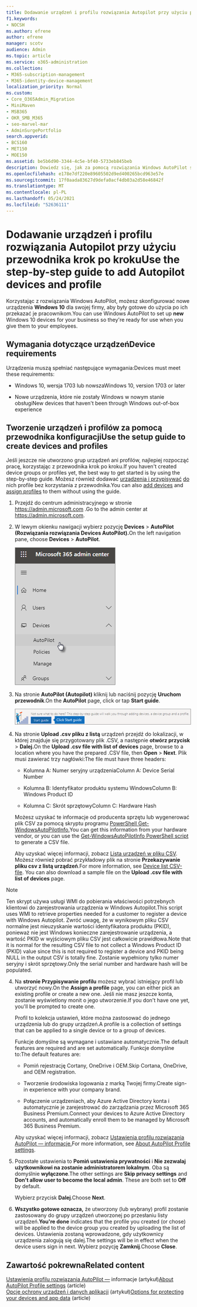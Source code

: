 ```yaml
---
title: Dodawanie urządzeń i profilu rozwiązania Autopilot przy użyciu przewodnika krok po kroku
f1.keywords:
- NOCSH
ms.author: efrene
author: efrene
manager: scotv
audience: Admin
ms.topic: article
ms.service: o365-administration
ms.collection:
- M365-subscription-management
- M365-identity-device-management
localization_priority: Normal
ms.custom:
- Core_O365Admin_Migration
- MiniMaven
- MSB365
- OKR_SMB_M365
- seo-marvel-mar
- AdminSurgePortfolio
search.appverid:
- BCS160
- MET150
- MOE150
ms.assetid: be5b6d90-3344-4c5e-bf40-5733eb845beb
description: Dowiedz się, jak za pomocą rozwiązania Windows AutoPilot skonfigurować nowe urządzenia Windows 10 firmy, aby były gotowe do użytku przez pracowników.
ms.openlocfilehash: e178e7df220e89605502d9ed400265bcd963e57e
ms.sourcegitcommit: 17f0aada83627d9defa0acf4db03a2d58e46842f
ms.translationtype: MT
ms.contentlocale: pl-PL
ms.lasthandoff: 05/24/2021
ms.locfileid: "52636111"
---
```

# <a name="use-the-step-by-step-guide-to-add-autopilot-devices-and-profile"></a><span data-ttu-id="a7ce2-103">Dodawanie urządzeń i profilu rozwiązania Autopilot przy użyciu przewodnika krok po kroku</span><span class="sxs-lookup"><span data-stu-id="a7ce2-103">Use the step-by-step guide to add Autopilot devices and profile</span></span>

<span data-ttu-id="a7ce2-104">Korzystając z rozwiązania Windows AutoPilot, możesz skonfigurować nowe urządzenia **Windows 10** dla swojej firmy, aby były gotowe do użycia po ich przekazać je pracownikom.</span><span class="sxs-lookup"><span data-stu-id="a7ce2-104">You can use Windows AutoPilot to set up **new** Windows 10 devices for your business so they're ready for use when you give them to your employees.</span></span>
  
## <a name="device-requirements"></a><span data-ttu-id="a7ce2-105">Wymagania dotyczące urządzeń</span><span class="sxs-lookup"><span data-stu-id="a7ce2-105">Device requirements</span></span>

<span data-ttu-id="a7ce2-106">Urządzenia muszą spełniać następujące wymagania:</span><span class="sxs-lookup"><span data-stu-id="a7ce2-106">Devices must meet these requirements:</span></span>
  
- <span data-ttu-id="a7ce2-107">Windows 10, wersja 1703 lub nowsza</span><span class="sxs-lookup"><span data-stu-id="a7ce2-107">Windows 10, version 1703 or later</span></span>
    
- <span data-ttu-id="a7ce2-108">Nowe urządzenia, które nie zostały Windows w nowym stanie obsługi</span><span class="sxs-lookup"><span data-stu-id="a7ce2-108">New devices that haven't been through Windows out-of-box experience</span></span>
    
## <a name="use-the-setup-guide-to-create-devices-and-profiles"></a><span data-ttu-id="a7ce2-109">Tworzenie urządzeń i profilów za pomocą przewodnika konfiguracji</span><span class="sxs-lookup"><span data-stu-id="a7ce2-109">Use the setup guide to create devices and profiles</span></span>

<span data-ttu-id="a7ce2-110">Jeśli jeszcze nie utworzono grup urządzeń ani profilów, najlepiej rozpocząć pracę, korzystając z przewodnika krok po kroku.</span><span class="sxs-lookup"><span data-stu-id="a7ce2-110">If you haven't created device groups or profiles yet, the best way to get started is by using the step-by-step guide.</span></span> <span data-ttu-id="a7ce2-111">Możesz również dodawać [urządzenia i przypisywać](create-and-edit-autopilot-devices.md) [do](create-and-edit-autopilot-profiles.md) nich profile bez korzystania z przewodnika.</span><span class="sxs-lookup"><span data-stu-id="a7ce2-111">You can also [add devices](create-and-edit-autopilot-devices.md) and [assign profiles](create-and-edit-autopilot-profiles.md) to them without using the guide.</span></span> 
  
1. <span data-ttu-id="a7ce2-112">Przejdź do centrum administracyjnego w stronie <a href="https://go.microsoft.com/fwlink/p/?linkid=837890" target="_blank">https://admin.microsoft.com</a> .</span><span class="sxs-lookup"><span data-stu-id="a7ce2-112">Go to the admin center at <a href="https://go.microsoft.com/fwlink/p/?linkid=837890" target="_blank">https://admin.microsoft.com</a>.</span></span>

2. <span data-ttu-id="a7ce2-113">W lewym okienku nawigacji wybierz pozycję **Devices** \> **AutoPilot (Rozwiązania rozwiązania Devices AutoPilot).**</span><span class="sxs-lookup"><span data-stu-id="a7ce2-113">On the left navigation pane, choose **Devices** \> **AutoPilot**.</span></span>

    ![W centrum administracyjnym wybierz pozycję urządzenia, a następnie pozycję AutoPilot.](../media/AutoPilot.png)
  
2. <span data-ttu-id="a7ce2-115">Na stronie **AutoPilot (Autopilot)** kliknij lub naciśnij pozycję **Uruchom przewodnik**.</span><span class="sxs-lookup"><span data-stu-id="a7ce2-115">On the **AutoPilot** page, click or tap **Start guide**.</span></span>
    
    ![Click Start guide for step-by-step instructions for Autopilot.](../media/31662655-d1e6-437d-87ea-c0dec5da56f7.png)
  
3. <span data-ttu-id="a7ce2-117">Na stronie **Upload .csv pliku z listą** urządzeń przejdź do lokalizacji, w której znajduje się przygotowany plik .CSV, a następnie **otwórz przycisk** \> **Dalej.**</span><span class="sxs-lookup"><span data-stu-id="a7ce2-117">On the **Upload .csv file with list of devices** page, browse to a location where you have the prepared .CSV file, then **Open** \> **Next**.</span></span> <span data-ttu-id="a7ce2-118">Plik musi zawierać trzy nagłówki:</span><span class="sxs-lookup"><span data-stu-id="a7ce2-118">The file must have three headers:</span></span>
    
    - <span data-ttu-id="a7ce2-119">Kolumna A: Numer seryjny urządzenia</span><span class="sxs-lookup"><span data-stu-id="a7ce2-119">Column A: Device Serial Number</span></span>
    
    - <span data-ttu-id="a7ce2-120">Kolumna B: Identyfikator produktu systemu Windows</span><span class="sxs-lookup"><span data-stu-id="a7ce2-120">Column B: Windows Product ID</span></span>
    
    - <span data-ttu-id="a7ce2-121">Kolumna C: Skrót sprzętowy</span><span class="sxs-lookup"><span data-stu-id="a7ce2-121">Column C: Hardware Hash</span></span>
    
    <span data-ttu-id="a7ce2-122">Możesz uzyskać te informacje od producenta sprzętu lub wygenerować plik CSV za pomocą skryptu programu [PowerShell Get-WindowsAutoPilotInfo.](https://www.powershellgallery.com/packages/Get-WindowsAutoPilotInfo)</span><span class="sxs-lookup"><span data-stu-id="a7ce2-122">You can get this information from your hardware vendor, or you can use the [Get-WindowsAutoPilotInfo PowerShell script](https://www.powershellgallery.com/packages/Get-WindowsAutoPilotInfo) to generate a CSV file.</span></span> 
    
    <span data-ttu-id="a7ce2-p103">Aby uzyskać więcej informacji, zobacz [Lista urządzeń w pliku CSV](../admin/misc/device-list.md). Możesz również pobrać przykładowy plik na stronie **Przekazywanie pliku csv z listą urządzeń**.</span><span class="sxs-lookup"><span data-stu-id="a7ce2-p103">For more information, see [Device list CSV-file](../admin/misc/device-list.md). You can also download a sample file on the **Upload .csv file with list of devices** page.</span></span> 
    
> [!NOTE]
> <span data-ttu-id="a7ce2-125">Ten skrypt używa usługi WMI do pobierania właściwości potrzebnych klientowi do zarejestrowania urządzenia w Windows Autopilot.</span><span class="sxs-lookup"><span data-stu-id="a7ce2-125">This script uses WMI to retrieve properties needed for a customer to register a device with Windows Autopilot.</span></span> <span data-ttu-id="a7ce2-126">Zwróć uwagę, że w wynikowym pliku CSV normalne jest nieuzyskanie wartości identyfikatora produktu (PKID), ponieważ nie jest Windows konieczne zarejestrowanie urządzenia, a wartość PKID w wyjściowym pliku CSV jest całkowicie prawidłowa.</span><span class="sxs-lookup"><span data-stu-id="a7ce2-126">Note that it is normal for the resulting CSV file to not collect a Windows Product ID (PKID) value since this is not required to register a device and PKID being NULL in the output CSV is totally fine.</span></span> <span data-ttu-id="a7ce2-127">Zostanie wypełniony tylko numer seryjny i skrót sprzętowy.</span><span class="sxs-lookup"><span data-stu-id="a7ce2-127">Only the serial number and hardware hash will be populated.</span></span>
    
4. <span data-ttu-id="a7ce2-128">Na **stronie Przypisywanie profilu** możesz wybrać istniejący profil lub utworzyć nowy.</span><span class="sxs-lookup"><span data-stu-id="a7ce2-128">On the **Assign a profile** page, you can either pick an existing profile or create a new one.</span></span> <span data-ttu-id="a7ce2-129">Jeśli nie masz jeszcze konta, zostanie wyświetlony monit o jego utworzenie.</span><span class="sxs-lookup"><span data-stu-id="a7ce2-129">If you don't have one yet, you'll be prompted to create one.</span></span> 
    
    <span data-ttu-id="a7ce2-130">Profil to kolekcja ustawień, które można zastosować do jednego urządzenia lub do grupy urządzeń.</span><span class="sxs-lookup"><span data-stu-id="a7ce2-130">A profile is a collection of settings that can be applied to a single device or to a group of devices.</span></span>
    
    <span data-ttu-id="a7ce2-131">Funkcje domyślne są wymagane i ustawiane automatycznie.</span><span class="sxs-lookup"><span data-stu-id="a7ce2-131">The default features are required and are set automatically.</span></span> <span data-ttu-id="a7ce2-132">Funkcje domyślne to:</span><span class="sxs-lookup"><span data-stu-id="a7ce2-132">The default features are:</span></span>
    
    - <span data-ttu-id="a7ce2-133">Pomiń rejestrację Cortany, OneDrive i OEM.</span><span class="sxs-lookup"><span data-stu-id="a7ce2-133">Skip Cortana, OneDrive, and OEM registration.</span></span>
    
    - <span data-ttu-id="a7ce2-134">Tworzenie środowiska logowania z marką Twojej firmy.</span><span class="sxs-lookup"><span data-stu-id="a7ce2-134">Create sign-in experience with your company brand.</span></span>
    
    - <span data-ttu-id="a7ce2-135">Połączenie urządzeniach, aby Azure Active Directory konta i automatycznie je zarejestrować do zarządzania przez Microsoft 365 Business Premium.</span><span class="sxs-lookup"><span data-stu-id="a7ce2-135">Connect your devices to Azure Active Directory accounts, and automatically enroll them to be managed by Microsoft 365 Business Premium.</span></span>
    
    <span data-ttu-id="a7ce2-136">Aby uzyskać więcej informacji, zobacz [Ustawienia profilu rozwiązania AutoPilot — informacje.](autopilot-profile-settings.md)</span><span class="sxs-lookup"><span data-stu-id="a7ce2-136">For more information, see [About AutoPilot Profile settings](autopilot-profile-settings.md).</span></span> 
    
5. <span data-ttu-id="a7ce2-137">Pozostałe ustawienia to **Pomiń ustawienia prywatności** i **Nie zezwalaj użytkownikowi na zostanie administratorem lokalnym**. Oba są domyślnie **wyłączone**.</span><span class="sxs-lookup"><span data-stu-id="a7ce2-137">The other settings are **Skip privacy settings** and **Don't allow user to become the local admin**. These are both set to **Off** by default.</span></span> 
    
    <span data-ttu-id="a7ce2-138">Wybierz przycisk **Dalej**.</span><span class="sxs-lookup"><span data-stu-id="a7ce2-138">Choose **Next**.</span></span>
    
6. <span data-ttu-id="a7ce2-139">**Wszystko gotowe oznacza,** że utworzony (lub wybrany) profil zostanie zastosowany do grupy urządzeń utworzonej po przesłaniu listy urządzeń.</span><span class="sxs-lookup"><span data-stu-id="a7ce2-139">**You're done** indicates that the profile you created (or chose) will be applied to the device group you created by uploading the list of devices.</span></span> <span data-ttu-id="a7ce2-140">Ustawienia zostaną wprowadzone, gdy użytkownicy urządzenia zalogują się dalej.</span><span class="sxs-lookup"><span data-stu-id="a7ce2-140">The settings will be in effect when the device users sign in next.</span></span> <span data-ttu-id="a7ce2-141">Wybierz pozycję **Zamknij**.</span><span class="sxs-lookup"><span data-stu-id="a7ce2-141">Choose **Close**.</span></span>

## <a name="related-content"></a><span data-ttu-id="a7ce2-142">Zawartość pokrewna</span><span class="sxs-lookup"><span data-stu-id="a7ce2-142">Related content</span></span>

<span data-ttu-id="a7ce2-143">[Ustawienia profilu rozwiązania AutoPilot —](autopilot-profile-settings.md) informacje (artykuł)</span><span class="sxs-lookup"><span data-stu-id="a7ce2-143">[About AutoPilot Profile settings](autopilot-profile-settings.md) (article)</span></span>\
<span data-ttu-id="a7ce2-144">[Opcje ochrony urządzeń i danych aplikacji](../admin/devices/choose-device-security.md) (artykuł)</span><span class="sxs-lookup"><span data-stu-id="a7ce2-144">[Options for protecting your devices and app data](../admin/devices/choose-device-security.md) (article)</span></span>
